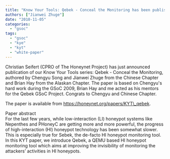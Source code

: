 ```yaml
---
title: "Know Your Tools: Qebek - Conceal the Monitoring has been published"
authors: ["Jianwei Zhuge"]
date: "2010-11-05"
categories: 
  - "gsoc"
tags: 
  - "gsoc"
  - "kye"
  - "kyt"
  - "white-paper"
---
```


Christian Seifert (CPRO of The Honeynet Project) has just announced publication of our Know Your Tools series: Qebek - Conceal the Monitoring, authored by Chengyu Song and Jianwei Zhuge from the Chinese Chapter and Brian Hay from the Alaskan Chapter. The paper is based on Chengyu's hard work during the GSoC 2009, Brian Hay and me acted as his mentors for the Qebek GSoC Project. Congrats to Chengyu and Chinese Chapter.  
  
The paper is available from https://honeynet.org/papers/KYT\_qebek.  
  
Paper abstract  
For the last few years, while low-interaction (LI) honeypot systems like Nepenthes and PHoneyC are getting more and more powerful, the progress of high-interaction (HI) honeypot technology has been somewhat slower. This is especially true for Sebek, the de-facto HI honeypot monitoring tool. In this KYT paper, we introduce Qebek, a QEMU based HI honeypot monitoring tool which aims at improving the invisibility of monitoring the attackers’ activities in HI honeypots.
